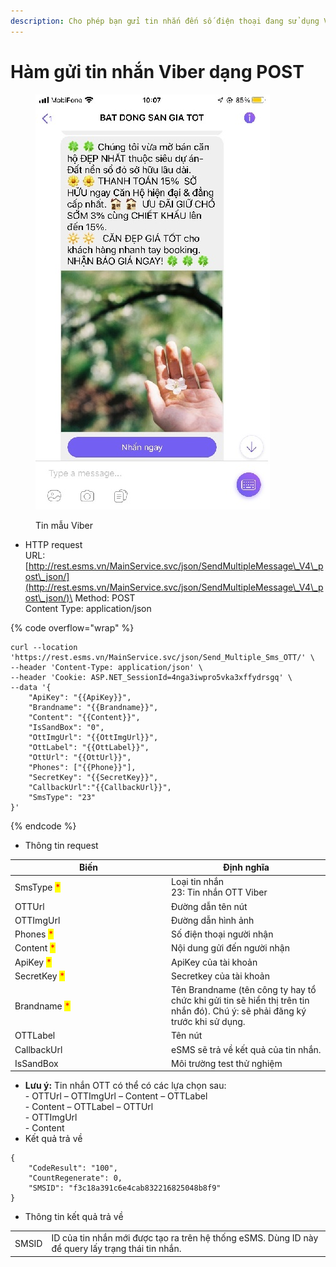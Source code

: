```yaml
---
description: Cho phép bạn gửi tin nhắn đến số điện thoại đang sử dụng Viber
---
```


# Hàm gửi tin nhắn Viber dạng POST

<figure><img src="../../.gitbook/assets/z3805790275867_46e18e1f7da57a7b7dff1484f0d4e7c2.jpg" alt=""><figcaption><p>Tin mẫu Viber</p></figcaption></figure>

* HTTP request\
  URL: [http://rest.esms.vn/MainService.svc/json/SendMultipleMessage\_V4\_post\_json/](http://rest.esms.vn/MainService.svc/json/SendMultipleMessage\_V4\_post\_json/)\
  Method: POST\
  Content Type: application/json

{% code overflow="wrap" %}
```
curl --location 'https://rest.esms.vn/MainService.svc/json/Send_Multiple_Sms_OTT/' \
--header 'Content-Type: application/json' \
--header 'Cookie: ASP.NET_SessionId=4nga3iwpro5vka3xffydrsgq' \
--data '{
    "ApiKey": "{{ApiKey}}",
    "Brandname": "{{Brandname}}",
    "Content": "{{Content}}",
    "IsSandBox": "0",
    "OttImgUrl": "{{OttImgUrl}}",
    "OttLabel": "{{OttLabel}}",
    "OttUrl": "{{OttUrl}}",
    "Phones": ["{{Phone}}"],
    "SecretKey": "{{SecretKey}}",
    "CallbackUrl":"{{CallbackUrl}}",
    "SmsType": "23"
}'
```
{% endcode %}

* Thông tin request

<table><thead><tr><th width="236">Biến</th><th>Định nghĩa</th></tr></thead><tbody><tr><td>SmsType <mark style="color:red;">*</mark></td><td>Loại tin nhắn<br>23: Tin nhắn OTT Viber</td></tr><tr><td>OTTUrl</td><td>Đường dẫn tên nút</td></tr><tr><td>OTTImgUrl</td><td>Đường dẫn hình ảnh</td></tr><tr><td>Phones <mark style="color:red;">*</mark></td><td>Số điện thoại người nhận</td></tr><tr><td>Content <mark style="color:red;">*</mark></td><td>Nội dung gửi đến người nhận</td></tr><tr><td>ApiKey <mark style="color:red;">*</mark></td><td>ApiKey của tài khoản</td></tr><tr><td>SecretKey <mark style="color:red;">*</mark></td><td>Secretkey của tài khoản</td></tr><tr><td>Brandname <mark style="color:red;">*</mark></td><td>Tên Brandname (tên công ty hay tổ chức khi gửi tin sẽ hiển thị trên tin nhắn đó). Chú ý: sẽ phải đăng ký trước khi sử dụng.</td></tr><tr><td>OTTLabel</td><td>Tên nút</td></tr><tr><td>CallbackUrl</td><td>eSMS sẽ trả về kết quả của tin nhắn.</td></tr><tr><td>IsSandBox</td><td>Môi trường test thử nghiệm</td></tr></tbody></table>

* **Lưu ý:** Tin nhắn OTT có thể có các lựa chọn sau:\
  \- OTTUrl – OTTImgUrl – Content – OTTLabel\
  \- Content – OTTLabel – OTTUrl\
  \- OTTImgUrl\
  \- Content
* Kết quả trả về

```
{
    "CodeResult": "100",
    "CountRegenerate": 0,
    "SMSID": "f3c18a391c6e4cab832216825048b8f9"
}
```

* Thông tin kết quả trả về

|       |                                                                                                   |
| ----- | ------------------------------------------------------------------------------------------------- |
| SMSID | ID của tin nhắn mới được tạo ra trên hệ thống eSMS. Dùng ID này để query lấy trạng thái tin nhắn. |
